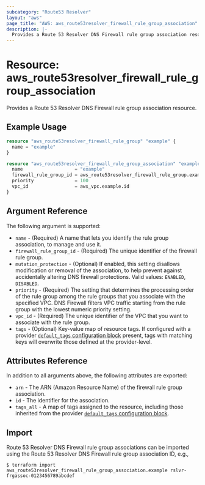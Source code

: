 ```yaml
---
subcategory: "Route53 Resolver"
layout: "aws"
page_title: "AWS: aws_route53resolver_firewall_rule_group_association"
description: |-
  Provides a Route 53 Resolver DNS Firewall rule group association resource.
---
```


# Resource: aws_route53resolver_firewall_rule_group_association

Provides a Route 53 Resolver DNS Firewall rule group association resource.

## Example Usage

```terraform
resource "aws_route53resolver_firewall_rule_group" "example" {
  name = "example"
}

resource "aws_route53resolver_firewall_rule_group_association" "example" {
  name                   = "example"
  firewall_rule_group_id = aws_route53resolver_firewall_rule_group.example.id
  priority               = 100
  vpc_id                 = aws_vpc.example.id
}
```

## Argument Reference

The following argument is supported:

* `name` - (Required) A name that lets you identify the rule group association, to manage and use it.
* `firewall_rule_group_id` - (Required) The unique identifier of the firewall rule group.
* `mutation_protection` - (Optional) If enabled, this setting disallows modification or removal of the association, to help prevent against accidentally altering DNS firewall protections. Valid values: `ENABLED`, `DISABLED`.
* `priority` - (Required) The setting that determines the processing order of the rule group among the rule groups that you associate with the specified VPC. DNS Firewall filters VPC traffic starting from the rule group with the lowest numeric priority setting.
* `vpc_id` - (Required) The unique identifier of the VPC that you want to associate with the rule group.
* `tags` - (Optional) Key-value map of resource tags. If configured with a provider [`default_tags` configuration block](/docs/providers/aws/index.html#default_tags-configuration-block) present, tags with matching keys will overwrite those defined at the provider-level.

## Attributes Reference

In addition to all arguments above, the following attributes are exported:

* `arn` - The ARN (Amazon Resource Name) of the firewall rule group association.
* `id` - The identifier for the association.
* `tags_all` - A map of tags assigned to the resource, including those inherited from the provider [`default_tags` configuration block](/docs/providers/aws/index.html#default_tags-configuration-block).

## Import

Route 53 Resolver DNS Firewall rule group associations can be imported using the Route 53 Resolver DNS Firewall rule group association ID, e.g.,

```
$ terraform import aws_route53resolver_firewall_rule_group_association.example rslvr-frgassoc-0123456789abcdef
```
